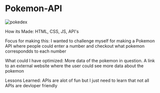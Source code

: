 # Pokemon-API


![pokedex](https://user-images.githubusercontent.com/101907963/172275634-9e21684e-2147-4cf4-987f-dff85ce16a80.png)

How its Made: HTML, CSS, JS, API's

Focus for making this: I wanted to challenge myself for making a Pokemon API where people could enter a number and checkout what pokemon correspondds to each number

What could I have optimized: More data of the pokemon in question. A link to an external website where the user could see more data about the pokemon

Lessons Learned: APIs are alot of fun but I just need to learn that not all APIs are devloper friendly
